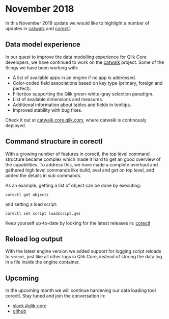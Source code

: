 # November 2018

In this November 2018 update we would like to highlight a number of updates in [catwalk](https://github.com/qlik-oss/catwalk) and [corectl](https://github.com/qlik-oss/corectl).

## Data model experience

In our quest to improve the data modelling experience for Qlik Core developers, we have continued to work on the
[catwalk](https://github.com/qlik-oss/catwalk) project. Some of the things we have been working with:

* A list of available apps in an engine if no app is addressed.
* Color-coded field associations based on key type (primary, foreign and perfect).
* Filterbox supporting the Qlik green-white-gray selection paradigm.
* List of available dimensions and measures.
* Additional information about tables and fields in tooltips.
* Improved stability with bug fixes.

Check it out at [catwalk.core.qlik.com](https://catwalk.core.qlik.com), where catwalk is continously deployed.

## Command structure in corectl

With a growing number of features in corectl, the top level command structure became complex which made it hard to get an
good overview of the capabilities. To address this, we have made a complete overhaul and gathered high level commands
like build, eval and get on top level, and added the details in sub commands.

As an example, getting a list of object can be done by executing:

```qlik
corectl get objects
```

and setting a load script:

```qlik
corectl set script loadscript.qvs
```

Keep yourself up-to-date by looking for the latest releases in:
[corectl](https://github.com/qlik-oss/corectl)

## Reload log output

With the latest engine version we added support for logging script reloads to `stdout`, just like all other logs in Qlik Core, instead of storing the data log in a file inside the engine container.

## Upcoming

In the upcoming month we will continue hardening our data loading tool corectl. Stay tuned and join the conversation in:

* [slack #qlik-core](https://qlik-branch.slack.com/channels/qlik-core)
* [github](https://github.com/qlik-oss)
